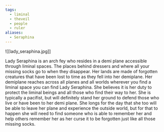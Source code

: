 ```yaml
---
tags:
  - liminal
  - theveil
  - people
  - ruler
aliases:
  - Seraphina
---
```

![[lady_seraphina.jpg]]

Lady Seraphina is an arch fey who resides in a demi plane accessible through liminal spaces. The places behind dressers and where all your missing socks go to when they disappear. Her lands are made of forgotten creatures that have been lost to time as they fell into her demiplane. Her demiplane reaches across all planes and all worlds wherever you find a liminal space you can find Lady Seraphina. She believes it is her duty to protect the liminal beings and all those who find their way to her. She is typically a pacifist, but will definitely stand her ground to defend those who live or have been to her demi plane. She longs for the day that she too will be able to leave her plane and experience the outside world, but for that to happen she will need to find someone who is able to remember her and help others remember her as her curse it to be forgotten just like all those missing socks.

